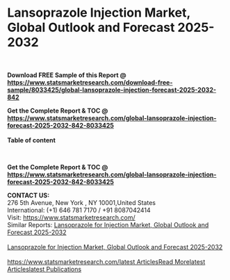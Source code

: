 <h1>Lansoprazole Injection Market, Global Outlook and Forecast 2025-2032</h1><br/><p><strong>Download FREE Sample of this Report @ <a href="https://www.statsmarketresearch.com/download-free-sample/8033425/global-lansoprazole-injection-forecast-2025-2032-842">https://www.statsmarketresearch.com/download-free-sample/8033425/global-lansoprazole-injection-forecast-2025-2032-842</a></strong></p><div><b>Get the Complete Report & TOC @ <a href="https://www.statsmarketresearch.com/global-lansoprazole-injection-forecast-2025-2032-842-8033425">https://www.statsmarketresearch.com/global-lansoprazole-injection-forecast-2025-2032-842-8033425</a></b></div><br><b>Table of content</b><p><br><div><b>Get the Complete Report & TOC @ <a href="https://www.statsmarketresearch.com/global-lansoprazole-injection-forecast-2025-2032-842-8033425">https://www.statsmarketresearch.com/global-lansoprazole-injection-forecast-2025-2032-842-8033425</a></b></div></p> <b>CONTACT US:</b><br>276 5th Avenue, New York , NY 10001,United States<br>International: (+1) 646 781 7170 / +91 8087042414<br>Visit: <a href="https://www.statsmarketresearch.com/">https://www.statsmarketresearch.com/</a><br>Similar Reports: <a href="https://www.statsmarketresearch.com/global-lansoprazole-injection-forecast-2025-2032-842-8033425">Lansoprazole for Injection Market, Global Outlook and Forecast 2025-2032</a><br/><br/><a href="https://www.statsmarketresearch.com/global-lansoprazole-injection-forecast-2025-2032-842-8033425">Lansoprazole for Injection Market, Global Outlook and Forecast 2025-2032</a><br/><br/><a href="https://gyeongbokgung.com">https://www.statsmarketresearch.com/</a><a href="https://hallyeomaritime.com">latest Articles</a><a href="https://jingwansa.com">Read More</a><a href=https://nguoiviet.jp/">latest Articles</a><a href="https://www.intelmarketresearch.com/">latest Publications</a>
